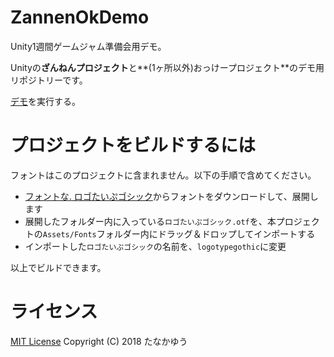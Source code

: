 # ZannenOkDemo
Unity1週間ゲームジャム準備会用デモ。

Unityの**ざんねんプロジェクト**と**(1ヶ所以外)おっけープロジェクト**のデモ用リポジトリーです。

[デモ](https://am1tanaka.github.io/ZannenOkDemo/Demo/)を実行する。

# プロジェクトをビルドするには
フォントはこのプロジェクトに含まれません。以下の手順で含めてください。

- [フォントな. ロゴたいぷゴシック](http://www.fontna.com/blog/1226/)からフォントをダウンロードして、展開します
- 展開したフォルダー内に入っている`ロゴたいぷゴシック.otf`を、本プロジェクトの`Assets/Fonts`フォルダー内にドラッグ＆ドロップしてインポートする
- インポートした`ロゴたいぷゴシック`の名前を、`logotypegothic`に変更


以上でビルドできます。

# ライセンス
[MIT License](LICENSE)
Copyright (C) 2018 たなかゆう
